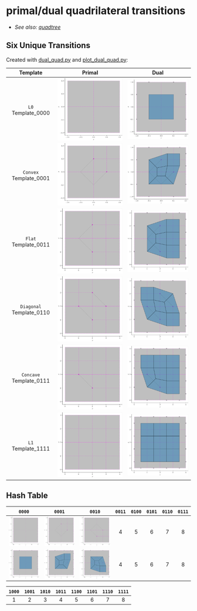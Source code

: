 # primal/dual quadrilateral transitions

* *See also: [quadtree](quadtree.md)*

## Six Unique Transitions

Created with [dual_quad.py](../src/ptg/dual_quad.py) and [plot_dual_quad.py](plot_dual_quad.py):

| Template | Primal | Dual |
|:---:|:---:|:---:|
| `L0` Template_0000 | ![primal_quad_0000](fig/primal_quad_0000.png) | ![dual_quad_0000](fig/dual_quad_0000.png) 
| `Convex` Template_0001 | ![primal_quad_0001](fig/primal_quad_0001.png) | ![dual_quad_0001](fig/dual_quad_0001.png) 
| `Flat` Template_0011 | ![primal_quad_0011](fig/primal_quad_0011.png) | ![dual_quad_0011](fig/dual_quad_0011.png) |
| `Diagonal` Template_0110 | ![primal_quad_0110](fig/primal_quad_0110.png) | ![dual_quad_0110](fig/dual_quad_0110.png) 
| `Concave` Template_0111 | ![primal_quad_0111](fig/primal_quad_0111.png) | ![dual_quad_0111](fig/dual_quad_0111.png) 
| `L1` Template_1111 | ![primal_quad_1111](fig/primal_quad_1111.png) | ![dual_quad_1111](fig/dual_quad_1111.png) | 

## Hash Table

| `0000` | `0001` | `0010` | `0011` | `0100` | `0101` | `0110` | `0111` | 
|:------:|:------:|:------:|:------:|:------:|:------:|:------:|:------:|
| ![primal_quad_0000](fig/primal_quad_0000.png) | ![primal_quad_0001](fig/primal_quad_0001.png) | ![primal_quad_0010](fig/primal_quad_0010.png) | 4 | 5 | 6 | 7 | 8 |
| ![dual_quad_0000](fig/dual_quad_0000.png) | ![dual_quad_0001](fig/dual_quad_0001.png) | ![dual_quad_0010](fig/dual_quad_0010.png) | 4 | 5 | 6 | 7 | 8 |





| `1000` | `1001` | `1010` | `1011` | `1100` | `1101` | `1110` | `1111` | 
|:------:|:------:|:------:|:------:|:------:|:------:|:------:|:------:|
| 1 | 2 | 3 | 4 | 5 | 6 | 7 | 8 |